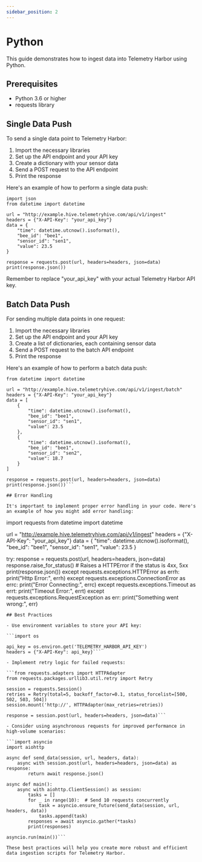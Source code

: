 ```yaml
---
sidebar_position: 2
---
```


# Python

This guide demonstrates how to ingest data into Telemetry Harbor using Python.

## Prerequisites

- Python 3.6 or higher
- requests library

## Single Data Push

To send a single data point to Telemetry Harbor:

1. Import the necessary libraries
2. Set up the API endpoint and your API key
3. Create a dictionary with your sensor data
4. Send a POST request to the API endpoint
5. Print the response

Here's an example of how to perform a single data push:

```import requests
import json
from datetime import datetime

url = "http://example.hive.telemetryhive.com/api/v1/ingest"
headers = {"X-API-Key": "your_api_key"}
data = {
    "time": datetime.utcnow().isoformat(),
    "bee_id": "bee1",
    "sensor_id": "sen1",
    "value": 23.5
}

response = requests.post(url, headers=headers, json=data)
print(response.json())
```
Remember to replace "your_api_key" with your actual Telemetry Harbor API key.

## Batch Data Push

For sending multiple data points in one request:

1. Import the necessary libraries
2. Set up the API endpoint and your API key
3. Create a list of dictionaries, each containing sensor data
4. Send a POST request to the batch API endpoint
5. Print the response

Here's an example of how to perform a batch data push:

```import requests
from datetime import datetime

url = "http://example.hive.telemetryhive.com/api/v1/ingest/batch"
headers = {"X-API-Key": "your_api_key"}
data = [
    {
        "time": datetime.utcnow().isoformat(),
        "bee_id": "bee1",
        "sensor_id": "sen1",
        "value": 23.5
    },
    {
        "time": datetime.utcnow().isoformat(),
        "bee_id": "bee1",
        "sensor_id": "sen2",
        "value": 18.7
    }
]

response = requests.post(url, headers=headers, json=data)
print(response.json())```

## Error Handling

It's important to implement proper error handling in your code. Here's an example of how you might add error handling:
```
import requests
from datetime import datetime

url = "http://example.hive.telemetryhive.com/api/v1/ingest"
headers = {"X-API-Key": "your_api_key"}
data = {
    "time": datetime.utcnow().isoformat(),
    "bee_id": "bee1",
    "sensor_id": "sen1",
    "value": 23.5
}

try:
    response = requests.post(url, headers=headers, json=data)
    response.raise_for_status()  # Raises a HTTPError if the status is 4xx, 5xx
    print(response.json())
except requests.exceptions.HTTPError as errh:
    print("Http Error:", errh)
except requests.exceptions.ConnectionError as errc:
    print("Error Connecting:", errc)
except requests.exceptions.Timeout as errt:
    print("Timeout Error:", errt)
except requests.exceptions.RequestException as err:
    print("Something went wrong:", err)
```
## Best Practices

- Use environment variables to store your API key:

```import os

api_key = os.environ.get('TELEMETRY_HARBOR_API_KEY')
headers = {"X-API-Key": api_key}```

- Implement retry logic for failed requests:

```from requests.adapters import HTTPAdapter
from requests.packages.urllib3.util.retry import Retry

session = requests.Session()
retries = Retry(total=5, backoff_factor=0.1, status_forcelist=[500, 502, 503, 504])
session.mount('http://', HTTPAdapter(max_retries=retries))

response = session.post(url, headers=headers, json=data)```

- Consider using asynchronous requests for improved performance in high-volume scenarios:

```import asyncio
import aiohttp

async def send_data(session, url, headers, data):
    async with session.post(url, headers=headers, json=data) as response:
        return await response.json()

async def main():
    async with aiohttp.ClientSession() as session:
        tasks = []
        for _ in range(10):  # Send 10 requests concurrently
            task = asyncio.ensure_future(send_data(session, url, headers, data))
            tasks.append(task)
        responses = await asyncio.gather(*tasks)
        print(responses)

asyncio.run(main())```

These best practices will help you create more robust and efficient data ingestion scripts for Telemetry Harbor.
